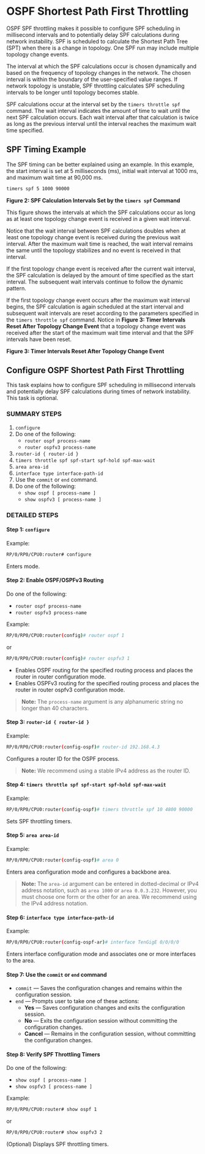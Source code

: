 # OSPF Shortest Path First Throttling

OSPF SPF throttling makes it possible to configure SPF scheduling in millisecond intervals and to potentially delay SPF calculations during network instability. SPF is scheduled to calculate the Shortest Path Tree (SPT) when there is a change in topology. One SPF run may include multiple topology change events.

The interval at which the SPF calculations occur is chosen dynamically and based on the frequency of topology changes in the network. The chosen interval is within the boundary of the user-specified value ranges. If network topology is unstable, SPF throttling calculates SPF scheduling intervals to be longer until topology becomes stable.

SPF calculations occur at the interval set by the `timers throttle spf` command. The wait interval indicates the amount of time to wait until the next SPF calculation occurs. Each wait interval after that calculation is twice as long as the previous interval until the interval reaches the maximum wait time specified.

## SPF Timing Example

The SPF timing can be better explained using an example. In this example, the start interval is set at 5 milliseconds (ms), initial wait interval at 1000 ms, and maximum wait time at 90,000 ms.

```bash
timers spf 5 1000 90000
```

**Figure 2: SPF Calculation Intervals Set by the `timers spf` Command**

This figure shows the intervals at which the SPF calculations occur as long as at least one topology change event is received in a given wait interval.

Notice that the wait interval between SPF calculations doubles when at least one topology change event is received during the previous wait interval. After the maximum wait time is reached, the wait interval remains the same until the topology stabilizes and no event is received in that interval.

If the first topology change event is received after the current wait interval, the SPF calculation is delayed by the amount of time specified as the start interval. The subsequent wait intervals continue to follow the dynamic pattern.

If the first topology change event occurs after the maximum wait interval begins, the SPF calculation is again scheduled at the start interval and subsequent wait intervals are reset according to the parameters specified in the `timers throttle spf` command. Notice in **Figure 3: Timer Intervals Reset After Topology Change Event** that a topology change event was received after the start of the maximum wait time interval and that the SPF intervals have been reset.

**Figure 3: Timer Intervals Reset After Topology Change Event**

## Configure OSPF Shortest Path First Throttling

This task explains how to configure SPF scheduling in millisecond intervals and potentially delay SPF calculations during times of network instability. This task is optional.

### SUMMARY STEPS

1. `configure`
2. Do one of the following:
   - `router ospf process-name`
   - `router ospfv3 process-name`
3. `router-id { router-id }`
4. `timers throttle spf spf-start spf-hold spf-max-wait`
5. `area area-id`
6. `interface type interface-path-id`
7. Use the `commit` or `end` command.
8. Do one of the following:
   - `show ospf [ process-name ]`
   - `show ospfv3 [ process-name ]`

### DETAILED STEPS

#### Step 1: `configure`

Example:
```bash
RP/0/RP0/CPU0:router# configure
```
Enters mode.

#### Step 2: Enable OSPF/OSPFv3 Routing

Do one of the following:
- `router ospf process-name`
- `router ospfv3 process-name`

Example:
```bash
RP/0/RP0/CPU0:router(config)# router ospf 1
```
or
```bash
RP/0/RP0/CPU0:router(config)# router ospfv3 1
```

- Enables OSPF routing for the specified routing process and places the router in router configuration mode.
- Enables OSPFv3 routing for the specified routing process and places the router in router ospfv3 configuration mode.

> **Note:** The `process-name` argument is any alphanumeric string no longer than 40 characters.

#### Step 3: `router-id { router-id }`

Example:
```bash
RP/0/RP0/CPU0:router(config-ospf)# router-id 192.168.4.3
```
Configures a router ID for the OSPF process.

> **Note:** We recommend using a stable IPv4 address as the router ID.

#### Step 4: `timers throttle spf spf-start spf-hold spf-max-wait`

Example:
```bash
RP/0/RP0/CPU0:router(config-ospf)# timers throttle spf 10 4800 90000
```
Sets SPF throttling timers.

#### Step 5: `area area-id`

Example:
```bash
RP/0/RP0/CPU0:router(config-ospf)# area 0
```
Enters area configuration mode and configures a backbone area.

> **Note:** The `area-id` argument can be entered in dotted-decimal or IPv4 address notation, such as `area 1000` or `area 0.0.3.232`. However, you must choose one form or the other for an area. We recommend using the IPv4 address notation.

#### Step 6: `interface type interface-path-id`

Example:
```bash
RP/0/RP0/CPU0:router(config-ospf-ar)# interface TenGigE 0/0/0/0
```
Enters interface configuration mode and associates one or more interfaces to the area.

#### Step 7: Use the `commit` or `end` command

- `commit` — Saves the configuration changes and remains within the configuration session.
- `end` — Prompts user to take one of these actions:
  - **Yes** — Saves configuration changes and exits the configuration session.
  - **No** — Exits the configuration session without committing the configuration changes.
  - **Cancel** — Remains in the configuration session, without committing the configuration changes.

#### Step 8: Verify SPF Throttling Timers

Do one of the following:
- `show ospf [ process-name ]`
- `show ospfv3 [ process-name ]`

Example:
```bash
RP/0/RP0/CPU0:router# show ospf 1
```
or
```bash
RP/0/RP0/CPU0:router# show ospfv3 2
```
(Optional) Displays SPF throttling timers.